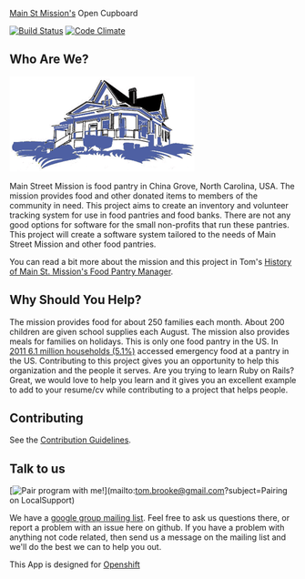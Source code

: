 
[Main St Mission's](http://www.mainstmission.org/) Open Cupboard

[![Build Status](https://secure.travis-ci.org/MainStMission/food-pantry-manager.png?branch=master)](http://travis-ci.org/MainStMission/food-pantry-manager) [![Code Climate](https://codeclimate.com/badge.png)](https://codeclimate.com/github/MainStMission/oc)
## Who Are We?

![Main Street Mission](/app/assets/images/msm_logo.png)

Main Street Mission is food pantry in China Grove, North Carolina, USA. The mission provides food and other donated items to
members of the community in need. This project aims to create an inventory and volunteer tracking system for use in food pantries and
food banks. There are not any good options for software for the small non-profits that run these pantries. This project will create a
software system tailored to the needs of Main Street Mission and other food pantries.

You can read a bit more about the mission and this project in Tom's
[History of Main St. Mission's Food Pantry Manager](https://github.com/MainStMission/food-pantry-manager/blob/master/HISTORY.md).

## Why Should You Help?

The mission provides food for about 250 families each month. About 200 children are given school supplies each August. The mission also
provides meals for families on holidays. This is only one food pantry in the US. In [2011 6.1 million households (5.1%)](http://feedingamerica.org/hunger-in-america/hunger-facts/hunger-and-poverty-statistics.aspx)
accessed emergency food at a pantry in the US. Contributing to this project gives you an opportunity to help this organization and the people
it serves. Are you trying to learn Ruby on Rails? Great, we would love to help you learn and it gives you an excellent example to add to
your resume/cv while contributing to a project that helps people.

## Contributing


See the [Contribution Guidelines](https://github.com/MainStMission/food-pantry-manager/blob/master/CONTRIBUTING.md).

## Talk to us

[![Pair program with me!](http://pairprogramwith.me/badge.png)](mailto:tom.brooke@gmail.com?subject=Pairing on LocalSupport)

We have a [google group mailing list](https://groups.google.com/forum/?fromgroups#!forum/main-street-mission-development).
Feel free to ask us questions there, or report a problem with an issue here on github. If you have a problem with anything not code related,
then send us a message on the mailing list and we'll do the best we can to help you out.

This App is designed for [Openshift](http://openshift.github.io/documentation/oo_cartridge_guide.html#ruby)


